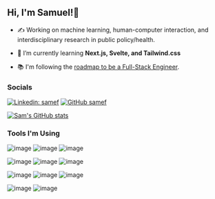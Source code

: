 ## Hi, I'm Samuel!👋

- ✍️ Working on machine learning, human-computer interaction, and interdisciplinary research in public policy/health.

- 🌱 I’m currently learning **Next.js, Svelte, and Tailwind.css**

- 📚 I'm following the [roadmap to be a Full-Stack Engineer](https://roadmap.sh/full-stack).


### Socials

[![Linkedin: samef](https://img.shields.io/badge/-samef-blue?style=flat-square&logo=Linkedin&logoColor=white&link=https://www.linkedin.com/in/samef/)](https://www.linkedin.com/in/samef/)
[![GitHub samef](https://img.shields.io/badge/GitHub-100000?style=for-the-badge&logo=github&logoColor=white)](https://github.com/dejazzhands)


[![Sam's GitHub stats](https://github-readme-stats.vercel.app/api?username=dejazzhands)](https://github.com/anuraghazra/github-readme-stats)


### Tools I'm Using
![image](https://img.shields.io/badge/PyTorch-EE4C2C?style=for-the-badge&logo=pytorch&logoColor=white)
![image](https://img.shields.io/badge/TensorFlow-FF6F00?style=for-the-badge&logo=tensorflow&logoColor=white)
![image](https://img.shields.io/badge/Django-092E20?style=for-the-badge&logo=django&logoColor=green)

![image](https://img.shields.io/badge/React-20232A?style=for-the-badge&logo=react&logoColor=61DAFB)
![image](https://img.shields.io/badge/next%20js-000000?style=for-the-badge&logo=nextdotjs&logoColor=white)
![image](https://img.shields.io/badge/Tailwind_CSS-38B2AC?style=for-the-badge&logo=tailwind-css&logoColor=white)

![image](https://img.shields.io/badge/Rust-000000?style=for-the-badge&logo=rust&logoColor=white)
![image](https://img.shields.io/badge/C-00599C?style=for-the-badge&logo=c&logoColor=white)
![image](https://img.shields.io/badge/MySQL-005C84?style=for-the-badge&logo=mysql&logoColor=white)

![image](https://img.shields.io/badge/Linux-FCC624?style=for-the-badge&logo=linux&logoColor=black)
![image](	https://img.shields.io/badge/GIT-E44C30?style=for-the-badge&logo=git&logoColor=white)




<!---
dejazzhands/dejazzhands is a ✨ special ✨ repository because its `README.md` (this file) appears on your GitHub profile.
You can click the Preview link to take a look at your changes.
--->
